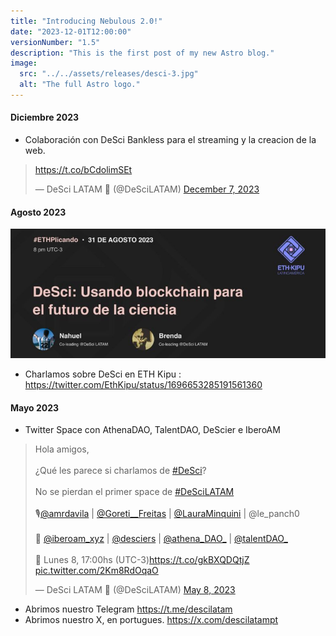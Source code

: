 ```yaml
---
title: "Introducing Nebulous 2.0!"
date: "2023-12-01T12:00:00" 
versionNumber: "1.5"
description: "This is the first post of my new Astro blog."
image:
  src: "../../assets/releases/desci-3.jpg"
  alt: "The full Astro logo."
---
```


#### Diciembre 2023

- Colaboración con DeSci Bankless para el streaming y la creacion de la web.

<blockquote class="twitter-tweet" data-theme="dark"><p lang="zxx" dir="ltr"><a href="https://t.co/bCdolimSEt">https://t.co/bCdolimSEt</a></p>&mdash; DeSci LATAM 🦋 (@DeSciLATAM) <a href="https://twitter.com/DeSciLATAM/status/1732776663358775796?ref_src=twsrc%5Etfw">December 7, 2023</a></blockquote> <script async src="https://platform.twitter.com/widgets.js" charset="utf-8"></script>


####  Agosto 2023

![Nebulous 2.0 Release](../../assets/releases/desci-5.jpg)

- Charlamos sobre DeSci en ETH Kipu : https://twitter.com/EthKipu/status/1696653285191561360


#### Mayo 2023

- Twitter Space con AthenaDAO, TalentDAO, DeScier e IberoAM 

<blockquote class="twitter-tweet" data-theme="dark"><p lang="es" dir="ltr">Hola amigos,<br><br>¿Qué les parece si charlamos de <a href="https://twitter.com/hashtag/DeSci?src=hash&amp;ref_src=twsrc%5Etfw">#DeSci</a>?<br><br>No se pierdan el primer space de <a href="https://twitter.com/hashtag/DeSciLATAM?src=hash&amp;ref_src=twsrc%5Etfw">#DeSciLATAM</a><br><br>🎙️<a href="https://twitter.com/amrdavila?ref_src=twsrc%5Etfw">@amrdavila</a> | <a href="https://twitter.com/Goreti__Freitas?ref_src=twsrc%5Etfw">@Goreti__Freitas</a> | <a href="https://twitter.com/LauraMinquini?ref_src=twsrc%5Etfw">@LauraMinquini</a> | @le_panch0 <br><br>🧬 <a href="https://twitter.com/iberoam_xyz?ref_src=twsrc%5Etfw">@iberoam_xyz</a> | <a href="https://twitter.com/desciers?ref_src=twsrc%5Etfw">@desciers</a> | <a href="https://twitter.com/athena_DAO_?ref_src=twsrc%5Etfw">@athena_DAO_</a> | <a href="https://twitter.com/talentDAO_?ref_src=twsrc%5Etfw">@talentDAO_</a> <br><br>📅 Lunes 8, 17:00hs (UTC-3)<a href="https://t.co/gkBXQDQtjZ">https://t.co/gkBXQDQtjZ</a> <a href="https://t.co/2Km8RdOqaO">pic.twitter.com/2Km8RdOqaO</a></p>&mdash; DeSci LATAM 🦋 (@DeSciLATAM) <a href="https://twitter.com/DeSciLATAM/status/1655634360484220929?ref_src=twsrc%5Etfw">May 8, 2023</a></blockquote> <script async src="https://platform.twitter.com/widgets.js" charset="utf-8"></script>

- Abrimos nuestro Telegram https://t.me/descilatam
- Abrimos nuestro X, en portugues. https://x.com/descilatampt

